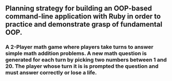 ## Planning strategy for building an OOP-based command-line application with Ruby in order to practice and demonstrate grasp of fundamental OOP.

 
 
 ### A 2-Player math game where players take turns to answer simple math addition problems. A new math question is generated for each turn by picking two numbers between 1 and 20. The player whose turn it is is prompted the question and must answer correctly or lose a life.
